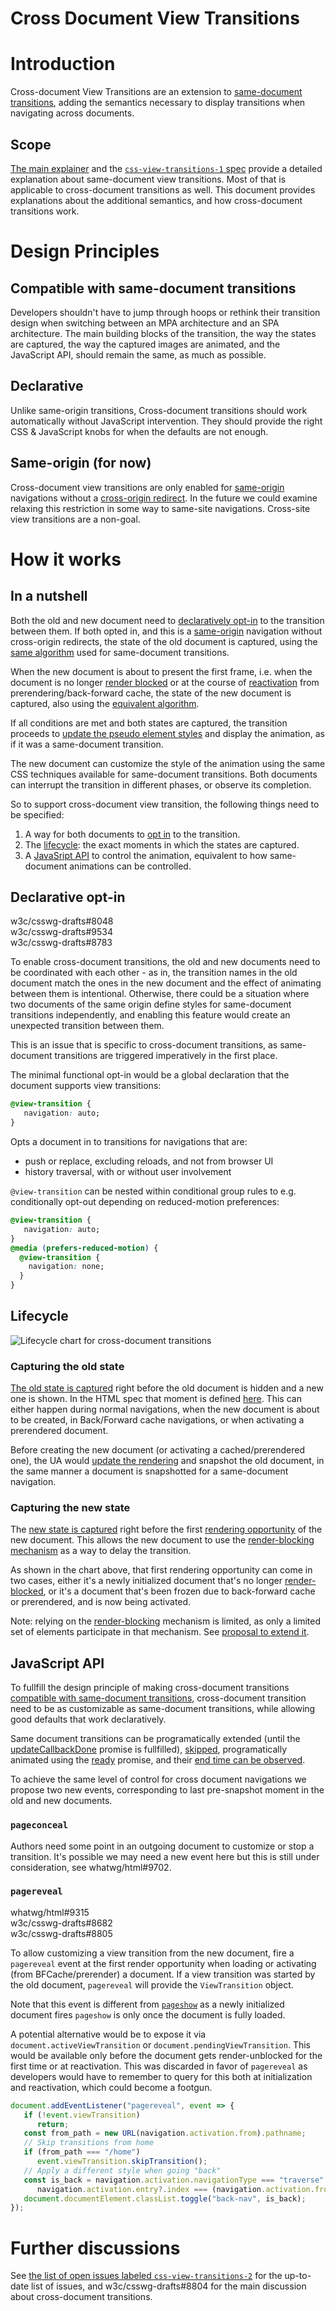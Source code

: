 # Cross Document View Transitions

# Introduction

Cross-document View Transitions are an extension to
[same-document transitions](https://drafts.csswg.org/css-view-transitions-1/), adding the semantics
necessary to display transitions when navigating across documents.

## Scope
[The main explainer](explainer.md) and the [`css-view-transitions-1` spec](https://drafts.csswg.org/css-view-transitions-1/)
provide a detailed explanation about same-document view transitions. Most of that is applicable to
cross-document transitions as well. This document provides explanations about the additional
semantics, and how cross-document transitions work.

# Design Principles

## Compatible with same-document transitions

Developers shouldn't have to jump through hoops or rethink their transition design when switching
between an MPA architecture and an SPA architecture. The main building blocks of the transition,
the way the states are captured, the way the captured images are animated, and the JavaScript API, should remain the same, as much as possible.

## Declarative

Unlike same-origin transitions, Cross-document transitions should work automatically without JavaScript intervention. They should provide the right CSS & JavaScript knobs for when the defaults are not enough.

## Same-origin (for now)

Cross-document view transitions are only enabled for
[same-origin](https://html.spec.whatwg.org/multipage/browsers.html#same-origin) navigations without a
[cross-origin redirect](https://html.spec.whatwg.org/#unloading-documents:was-created-via-cross-origin-redirects).
In the future we could examine relaxing this restriction in some way to same-site navigations.
Cross-site view transitions are a non-goal.

# How it works

## In a nutshell
Both the old and new document need to [declaratively opt-in](#declarative-opt-in) to the transition
between them. If both opted in, and this is a [same-origin](#same-origin) navigation without
cross-origin redirects, the state of the old document is captured, using the
[same algorithm](https://drafts.csswg.org/css-view-transitions-1/#capture-old-state-algorithm) used
for same-document transitions.

When the new document is about to present the first frame, i.e. when
the document is no longer [render blocked](https://html.spec.whatwg.org/multipage/dom.html#render-blocked)
or at the course of [reactivation](https://html.spec.whatwg.org/multipage/browsing-the-web.html#reactivate-a-document) from prerendering/back-forward cache, the state of the new document is captured, also using the
[equivalent algorithm](https://drafts.csswg.org/css-view-transitions-1/#capture-new-state-algorithm).

If all conditions are met and both states are captured, the transition proceeds to
[update the pseudo element styles](https://drafts.csswg.org/css-view-transitions-1/#update-pseudo-element-styles) and display the animation, as if it was a same-document transition.

The new document can customize the style of the animation using the same CSS techniques available
for same-document transitions. Both documents can interrupt the transition in different phases, or
observe its completion.

So to support cross-document view transition, the following things need to be specified:

1. A way for both documents to [opt in](#declarative-opt-in) to the transition.
1. The [lifecycle](#lifecycle): the exact moments in which the states are captured.
1. A [JavaSript API](#javascript-api) to control the animation, equivalent to how same-document
   animations can be controlled.


## Declarative opt-in

w3c/csswg-drafts#8048  
w3c/csswg-drafts#9534  
w3c/csswg-drafts#8783

To enable cross-document transitions, the old and new documents need to be coordinated with each
other - as in, the transition names in the old document match the ones in the new document and the
effect of animating between them is intentional. Otherwise, there could be a situation where two
documents of the same origin define styles for same-document transitions independently, and enabling
this feature would create an unexpected transition between them.

This is an issue that is specific to cross-document transitions, as same-document transitions are
triggered imperatively in the first place.

The minimal functional opt-in would be a global declaration that the document supports view
transitions:

```css
@view-transition {
   navigation: auto;
}
```

Opts a document in to transitions for navigations that are:
  * push or replace, excluding reloads, and not from browser UI
  * history traversal, with or without user involvement

`@view-transition` can be nested within conditional group rules to e.g.
conditionally opt-out depending on reduced-motion preferences:

```css
@view-transition {
   navigation: auto;
}
@media (prefers-reduced-motion) {
  @view-transition {
    navigation: none;
  }
}
```

## Lifecycle

![Lifecycle chart for cross-document transitions](media/mpa-chart.svg)

### Capturing the old state

[The old state is captured](https://drafts.csswg.org/css-view-transitions-1/#capture-old-state-algorithm) right before the old document is hidden and a new one is shown.
In the HTML spec that moment is defined [here](https://html.spec.whatwg.org/#populating-a-session-history-entry:loading-a-document).
This can either happen during normal navigations, when the new document is about to be created,
in Back/Forward cache navigations, or when activating a prerendered document.

Before creating the new document (or activating a cached/prerendered one), the UA would [update the rendering](https://html.spec.whatwg.org/#update-the-rendering) and snapshot the old document, in the same manner a document is snapshotted for a same-document navigation.

### Capturing the new state

The [new state is captured](https://drafts.csswg.org/css-view-transitions-1/#capture-new-state-algorithm) right before the first [rendering opportunity](https://html.spec.whatwg.org/#rendering-opportunity)
of the new document. This allows the new document to use the
[render-blocking mechanism](https://html.spec.whatwg.org/#render-blocking-mechanism) as a way to
delay the transition.

As shown in the chart above, that first rendering opportunity can come in two cases, either
it's a newly initialized document that's no longer [render-blocked](https://html.spec.whatwg.org/multipage/dom.html#render-blocked), or it's a document that's been frozen due to back-forward cache
or prerendered, and is now being activated.

Note: relying on the [render-blocking](https://html.spec.whatwg.org/multipage/dom.html#render-blocked) mechanism is limited, as only a limited set of elements participate in that
mechanism. See [proposal to extend it](https://github.com/whatwg/html/issues/9332).

## JavaScript API

To fullfill the design principle of making cross-document transitions [compatible with same-document transitions](#compatible-with-same-document-transitions), cross-document transition need to be as
customizable as same-document transitions, while allowing good defaults that work declaratively.

Same document transitions can be programatically extended (until the [updateCallbackDone](https://drafts.csswg.org/css-view-transitions-1/#dom-viewtransition-updatecallbackdone) promise is fullfilled), [skipped](https://drafts.csswg.org/css-view-transitions-1/#dom-viewtransition-skiptransition), programatically animated using the [ready](https://drafts.csswg.org/css-view-transitions-1/#dom-viewtransition-ready) promise, and their [end time can be
observed](https://drafts.csswg.org/css-view-transitions-1/#dom-viewtransition-finished).

To achieve the same level of control for cross document navigations we propose two new events, corresponding to last pre-snapshot moment in the old and new documents.

### `pageconceal`

Authors need some point in an outgoing document to customize or stop a transition. It's possible we may need a new event here but this is still under consideration, see whatwg/html#9702.

### `pagereveal`

whatwg/html#9315  
w3c/csswg-drafts#8682  
w3c/csswg-drafts#8805

To allow customizing a view transition from the new document, fire a `pagereveal` event at the first render opportunity when loading or activating (from BFCache/prerender) a document.
If a view transition was started by the old document, `pagereveal` will provide the `ViewTransition` object.

Note that this event is different from [`pageshow`](https://html.spec.whatwg.org/#event-pageshow) as
a newly initialized document fires `pageshow` is only once the document is fully loaded.

A potential alternative would be to expose it via `document.activeViewTransition` or `document.pendingViewTransition`. This would be available only before the document gets render-unblocked for the first time or at reactivation. This was discarded in favor of `pagereveal` as developers would have to remember to query for this both at initialization and reactivation, which could become a footgun.

```js
document.addEventListener("pagereveal", event => {
   if (!event.viewTransition)
      return;
   const from_path = new URL(navigation.activation.from).pathname;
   // Skip transitions from home
   if (from_path === "/home")
      event.viewTransition.skipTransition();
   // Apply a different style when going "back"
   const is_back = navigation.activation.navigationType === "traverse" &&
      navigation.activation.entry?.index === (navigation.activation.from?.index - 1);
   document.documentElement.classList.toggle("back-nav", is_back);
});
```

# Further discussions

See [the list of open issues labeled `css-view-transitions-2`](https://github.com/w3c/csswg-drafts/issues?q=css-view-transitions-2+label%3Acss-view-transitions-2) for the up-to-date list of issues, and w3c/csswg-drafts#8804 for the main discussion about
cross-document transitions.

